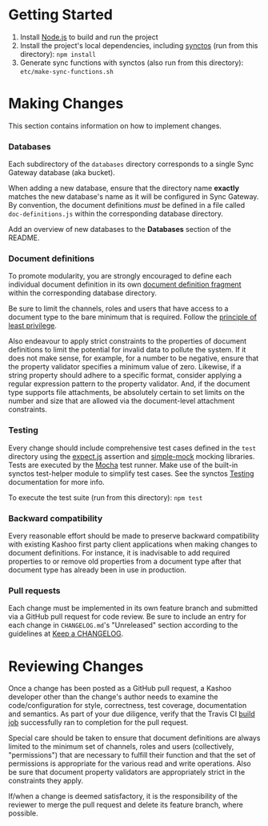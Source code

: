 # Getting Started

1. Install [Node.js](https://nodejs.org/) to build and run the project
2. Install the project's local dependencies, including [synctos](https://github.com/Kashoo/synctos) (run from this directory): `npm install`
3. Generate sync functions with synctos (also run from this directory): `etc/make-sync-functions.sh`

# Making Changes

This section contains information on how to implement changes.

### Databases

Each subdirectory of the `databases` directory corresponds to a single Sync Gateway database (aka bucket).

When adding a new database, ensure that the directory name **exactly** matches the new database's name as it will be configured in Sync Gateway. By convention, the document definitions _must_ be defined in a file called `doc-definitions.js` within the corresponding database directory.

Add an overview of new databases to the **Databases** section of the README.

### Document definitions

To promote modularity, you are strongly encouraged to define each individual document definition in its own [document definition fragment](https://github.com/Kashoo/synctos/blob/master/README.md#modularity) within the corresponding database directory.

Be sure to limit the channels, roles and users that have access to a document type to the bare minimum that is required. Follow the [principle of least privilege](https://en.wikipedia.org/wiki/Principle_of_least_privilege).

Also endeavour to apply strict constraints to the properties of document definitions to limit the potential for invalid data to pollute the system. If it does not make sense, for example, for a number to be negative, ensure that the property validator specifies a minimum value of zero. Likewise, if a string property should adhere to a specific format, consider applying a regular expression pattern to the property validator. And, if the document type supports file attachments, be absolutely certain to set limits on the number and size that are allowed via the document-level attachment constraints.

### Testing

Every change should include comprehensive test cases defined in the `test` directory using the [expect.js](https://github.com/Automattic/expect.js) assertion and [simple-mock](https://github.com/jupiter/simple-mock) mocking libraries. Tests are executed by the [Mocha](http://mochajs.org/) test runner. Make use of the built-in synctos test-helper module to simplify test cases. See the synctos [Testing](https://github.com/Kashoo/synctos/blob/master/README.md#testing) documentation for more info.

To execute the test suite (run from this directory): `npm test`

### Backward compatibility

Every reasonable effort should be made to preserve backward compatibility with existing Kashoo first party client applications when making changes to document definitions. For instance, it is inadvisable to add required properties to or remove old properties from a document type after that document type has already been in use in production.

### Pull requests

Each change must be implemented in its own feature branch and submitted via a GitHub pull request for code review. Be sure to include an entry for each change in `CHANGELOG.md`'s "Unreleased" section according to the guidelines at [Keep a CHANGELOG](http://keepachangelog.com).

# Reviewing Changes

Once a change has been posted as a GitHub pull request, a Kashoo developer other than the change's author needs to examine the code/configuration for style, correctness, test coverage, documentation and semantics. As part of your due diligence, verify that the Travis CI [build job](https://travis-ci.org/Kashoo/kashoo-document-definitions) successfully ran to completion for the pull request.

Special care should be taken to ensure that document definitions are always limited to the minimum set of channels, roles and users (collectively, "permissions") that are necessary to fulfill their function and that the set of permissions is appropriate for the various read and write operations. Also be sure that document property validators are appropriately strict in the constraints they apply.

If/when a change is deemed satisfactory, it is the responsibility of the reviewer to merge the pull request and delete its feature branch, where possible.

